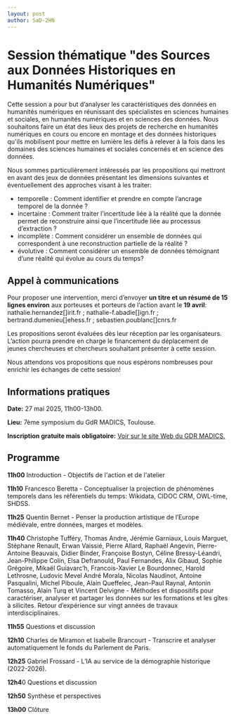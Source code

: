```yaml
---
layout: post
author: SaD-2HN
---
```


# Session thématique "des Sources aux Données Historiques en Humanités Numériques"

Cette session a pour but d’analyser les caractéristiques des données en humanités numériques en réunissant des spécialistes en sciences humaines et sociales, en humanités numériques et en sciences des données. Nous souhaitons faire un état des lieux des projets de recherche en humanités numériques en cours ou encore en montage et des données historiques qu'ils mobilisent pour mettre en lumière les défis à relever à la fois dans les domaines des sciences humaines et sociales concernés et en science des données.
 
Nous sommes particulièrement intéressés par les propositions qui mettront en avant des jeux de données présentant les dimensions suivantes et éventuellement des approches visant à les traiter:
* temporelle : Comment identifier et prendre en compte l’ancrage temporel de la donnée ?
* incertaine : Comment traiter l’incertitude liée à la réalité que la donnée permet de reconstruire ainsi que l’incertitude liée au processus d’extraction ?
* incomplète : Comment considérer un ensemble de données qui correspondent à une reconstruction partielle de la réalité ?
* évolutive : Comment considérer un ensemble de données témoignant d’une réalité qui évolue au cours du temps?

## Appel à communications

Pour proposer une intervention, merci d’envoyer **un titre et un résumé de 15 lignes environ** aux porteuses et porteurs de l’action avant le **19 avril**: nathalie.hernandez[]irit.fr ; nathalie-f.abadie[]ign.fr ; bertrand.dumenieu[]ehess.fr ; sebastien.poublanc[]cnrs.fr

Les propositions seront évaluées dès leur réception par les organisateurs. L’action pourra prendre en charge le financement du déplacement de jeunes chercheuses et chercheurs souhaitant présenter à cette session.

Nous attendons vos propositions que nous espérons nombreuses pour enrichir les échanges de cette session!

## Informations pratiques

**Date:** 27 mai 2025, 11h00-13h00.

**Lieu:** 7ème symposium du GdR MADICS, Toulouse. 

**Inscription gratuite mais obligatoire:** [Voir sur le site Web du GDR MADICS.](https://www.madics.fr/event/symposium-madics-7/)

## Programme

**11h00** Introduction - Objectifs de l'action et de l'atelier 

**11h10** Francesco Beretta -  Conceptualiser la projection de phénomènes temporels dans les référentiels du temps: Wikidata, CIDOC CRM, OWL-time, SHDSS.

**11h25** Quentin Bernet -  Penser la production artistique de l′Europe médiévale, entre données, marges et modèles.

**11h40** Christophe Tufféry, Thomas Andre, Jérémie Garniaux, Louis Marguet, Stéphane Renault, Erwan Vaissié, Pierre Allard, Raphaël Angevin, Pierre-Antoine Beauvais, Didier Binder, Françoise Bostyn, Céline Bressy-Léandri, Jean-Philippe Colin, Elsa Defranould, Paul Fernandes, Alix Gibaud, Sophie Grégoire, Mikaël Guiavarc’h, Francois-Xavier Le Bourdonnec, Harold Lethrosne, Ludovic Mevel André Morala, Nicolas Naudinot, Antoine Pasqualini, Michel Piboule, Alain Queffelec, Jean-Paul Raynal, Antonin Tomasso, Alain Turq et Vincent Delvigne - Méthodes et dispositifs pour caractériser, analyser et partager les données sur les formations et les gîtes à silicites. Retour d’expérience sur vingt années de travaux interdisciplinaires.

**11h55** Questions et discussion

**12h10** Charles de Miramon et Isabelle Brancourt  - Transcrire et analyser automatiquement le fonds du Parlement de Paris.  
  
**12h25** Gabriel Frossard - L’IA au service de la démographie historique (2022-2026). 

**12h4**0 Questions et discussion 

**12h50** Synthèse et perspectives

**13h00** Clôture

